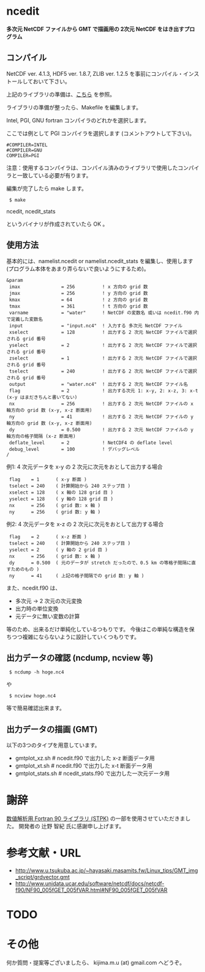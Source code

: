 # ncedit

__多次元 NetCDF ファイルから GMT で描画用の 2次元 NetCDF をはき出すプログラム__


## コンパイル
NetCDF ver. 4.1.3, HDF5 ver. 1.8.7, ZLIB ver. 1.2.5 を事前にコンパイル・インストールしておいて下さい。

上記のライブラリの準備は、[こちら](https://github.com/TakashiUNUMA/wrflib_instsh) を参照。


ライブラリの準備が整ったら、Makefile を編集します。

Intel, PGI, GNU fortran コンパイラのどれかを選択します。

ここでは例として PGI コンパイラを選択します (コメントアウトして下さい)。
```
#COMPILER=INTEL
#COMPILER=GNU
COMPILER=PGI
```

注意：使用するコンパイラは、コンパイル済みのライブラリで使用したコンパイラと一致している必要が有ります。


編集が完了したら make します。
```
 $ make
```

ncedit, ncedit_stats

というバイナリが作成されていたら OK 。


## 使用方法
基本的には、namelist.ncedit or namelist.ncedit_stats を編集し、使用します (プログラム本体をあまり弄らないで良いようにするため)。

```
&param
 imax               = 256          ! x 方向の grid 数
 jmax               = 256          ! y 方向の grid 数
 kmax               = 64           ! z 方向の grid 数
 tmax               = 361          ! t 方向の grid 数
 varname            = "water"      ! NetCDF の変数名 或いは ncedit.f90 内で定義した変数名
 input              = "input.nc4"  ! 入力する 多次元 NetCDF ファイル
 xselect            = 128          ! 出力する 2 次元 NetCDF ファイルで選択される grid 番号
 yselect            = 2            ! 出力する 2 次元 NetCDF ファイルで選択される grid 番号
 zselect            = 1            ! 出力する 2 次元 NetCDF ファイルで選択される grid 番号
 tselect            = 240          ! 出力する 2 次元 NetCDF ファイルで選択される grid 番号
 output             = "water.nc4"  ! 出力する 2 次元 NetCDF ファイル名
 flag               = 2            ! 出力する次元 1: x-y, 2: x-z, 3: x-t (x-y はまだきちんと書いてない)
 nx                 = 256          ! 出力する 2 次元 NetCDF ファイルの x 軸方向の grid 数 (x-y, x-z 断面用)
 ny                 = 41           ! 出力する 2 次元 NetCDF ファイルの y 軸方向の grid 数 (x-y, x-z 断面用)
 dy                 = 0.500        ! 出力する 2 次元 NetCDF ファイルの y 軸方向の格子間隔 (x-z 断面用)
 deflate_level      = 2            ! NetCDF4 の deflate level
 debug_level        = 100          ! デバッグレベル
/
```

例1: 4 次元データを x-y の 2 次元に次元をおとして出力する場合
```
 flag    = 1      ( x-y 断面 )
 tselect = 240    ( 計算開始から 240 ステップ目 )
 xselect = 128    ( x 軸の 128 grid 目 )
 yselect = 128    ( y 軸の 128 grid 目 )
 nx      = 256    ( grid 数: x 軸 )
 ny      = 256    ( grid 数: y 軸 )
```

例2: 4 次元データを x-z の 2 次元に次元をおとして出力する場合
```
 flag    = 2      ( x-z 断面 )
 tselect = 240    ( 計算開始から 240 ステップ目 )
 yselect = 2      ( y 軸の 2 grid 目 )
 nx      = 256    ( grid 数: x 軸 )
 dy      = 0.500  ( 元のデータが stretch だったので、0.5 km の等格子間隔に直すためのもの )
 ny      = 41     ( 上記の格子間隔での grid 数: y 軸 )
```

また、ncedit.f90 は、

- 多次元 -> 2 次元の次元変換
- 出力時の単位変換
- 元データに無い変数の計算

等のため、出来るだけ単純化しているつもりです。
今後はこの単純な構造を保ちつつ複雑にならないように設計していくつもりです。


## 出力データの確認 (ncdump, ncview 等)
```
 $ ncdump -h hoge.nc4
```
や
```
 $ ncview hoge.nc4
```
等で簡易確認出来ます。


## 出力データの描画 (GMT)
以下の3つのタイプを用意しています。
- gmtplot_xz.sh      # ncedit.f90 で出力した x-z 断面データ用
- gmtplot_xt.sh      # ncedit.f90 で出力した x-t 断面データ用
- gmtplot_stats.sh   # ncedit_stats.f90 で出力した一次元データ用


# 謝辞
[数値解析用 Fortran 90 ライブラリ (STPK)](http://www.gfd-dennou.org/library/davis/stpk/) の一部を使用させていただきました。
開発者の 辻野 智紀 氏に感謝申し上げます。


# 参考文献・URL
- http://www.u.tsukuba.ac.jp/~hayasaki.masamits.fw/Linux_tips/GMT_img_script/grdvector.gmt
- http://www.unidata.ucar.edu/software/netcdf/docs/netcdf-f90/NF90_005fGET_005fVAR.html#NF90_005fGET_005fVAR


# TODO


# その他
何か質問・提案等ございましたら、 kijima.m.u (at) gmail.com へどうぞ。
